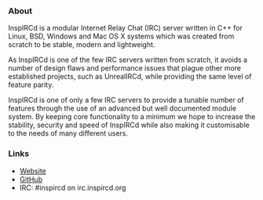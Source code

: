 ### About

InspIRCd is a modular Internet Relay Chat (IRC) server written in C++ for Linux,
BSD, Windows and Mac OS X systems which was created from scratch to be stable,
modern and lightweight.

As InspIRCd is one of the few IRC servers written from scratch, it avoids a
number of design flaws and performance issues that plague other more established
projects, such as UnrealIRCd, while providing the same level of feature parity.

InspIRCd is one of only a few IRC servers to provide a tunable number of
features through the use of an advanced but well documented module system. By
keeping core functionality to a minimum we hope to increase the stability,
security and speed of InspIRCd while also making it customisable to the needs of
many different users.

### Links

* [Website](http://inspircd.org)
* [GitHub](https://github.com/inspircd)
* IRC: #inspircd on irc.inspircd.org